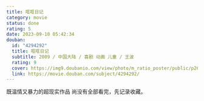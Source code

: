 ```yaml
---
title: 哐哐日记
category: movie
status: done
rating: 5
date: 2023-09-10 05:42:34
douban:
  id: "4294292"
  title: 哐哐日记
  subtitle: 2009 / 中国大陆 / 喜剧 动画 儿童 / 王波
  rating: 9
  cover: https://img9.doubanio.com/view/photo/m_ratio_poster/public/p2629948076.jpg
  link: https://movie.douban.com/subject/4294292/
---
```


既温情又暴力的超现实作品 尚没有全部看完，先记录收藏。